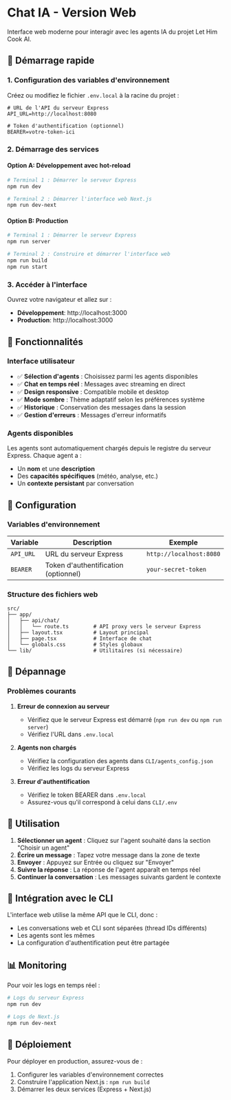 # Chat IA - Version Web

Interface web moderne pour interagir avec les agents IA du projet Let Him Cook AI.

## 🚀 Démarrage rapide

### 1. Configuration des variables d'environnement

Créez ou modifiez le fichier `.env.local` à la racine du projet :

```env
# URL de l'API du serveur Express
API_URL=http://localhost:8080

# Token d'authentification (optionnel)
BEARER=votre-token-ici
```

### 2. Démarrage des services

#### Option A: Développement avec hot-reload

```bash
# Terminal 1 : Démarrer le serveur Express
npm run dev

# Terminal 2 : Démarrer l'interface web Next.js
npm run dev-next
```

#### Option B: Production

```bash
# Terminal 1 : Démarrer le serveur Express
npm run server

# Terminal 2 : Construire et démarrer l'interface web
npm run build
npm run start
```

### 3. Accéder à l'interface

Ouvrez votre navigateur et allez sur :
- **Développement**: http://localhost:3000
- **Production**: http://localhost:3000

## 🎯 Fonctionnalités

### Interface utilisateur
- ✅ **Sélection d'agents** : Choisissez parmi les agents disponibles
- ✅ **Chat en temps réel** : Messages avec streaming en direct
- ✅ **Design responsive** : Compatible mobile et desktop
- ✅ **Mode sombre** : Thème adaptatif selon les préférences système
- ✅ **Historique** : Conservation des messages dans la session
- ✅ **Gestion d'erreurs** : Messages d'erreur informatifs

### Agents disponibles
Les agents sont automatiquement chargés depuis le registre du serveur Express. Chaque agent a :
- Un **nom** et une **description**
- Des **capacités spécifiques** (météo, analyse, etc.)
- Un **contexte persistant** par conversation

## 🔧 Configuration

### Variables d'environnement

| Variable | Description | Exemple |
|----------|-------------|---------|
| `API_URL` | URL du serveur Express | `http://localhost:8080` |
| `BEARER` | Token d'authentification (optionnel) | `your-secret-token` |

### Structure des fichiers web

```
src/
├── app/
│   ├── api/chat/
│   │   └── route.ts        # API proxy vers le serveur Express
│   ├── layout.tsx          # Layout principal
│   ├── page.tsx            # Interface de chat
│   └── globals.css         # Styles globaux
└── lib/                    # Utilitaires (si nécessaire)
```

## 🐛 Dépannage

### Problèmes courants

1. **Erreur de connexion au serveur**
   - Vérifiez que le serveur Express est démarré (`npm run dev` ou `npm run server`)
   - Vérifiez l'URL dans `.env.local`

2. **Agents non chargés**
   - Vérifiez la configuration des agents dans `CLI/agents_config.json`
   - Vérifiez les logs du serveur Express

3. **Erreur d'authentification**
   - Vérifiez le token BEARER dans `.env.local`
   - Assurez-vous qu'il correspond à celui dans `CLI/.env`

## 📱 Utilisation

1. **Sélectionner un agent** : Cliquez sur l'agent souhaité dans la section "Choisir un agent"
2. **Écrire un message** : Tapez votre message dans la zone de texte
3. **Envoyer** : Appuyez sur Entrée ou cliquez sur "Envoyer"
4. **Suivre la réponse** : La réponse de l'agent apparaît en temps réel
5. **Continuer la conversation** : Les messages suivants gardent le contexte

## 🔄 Intégration avec le CLI

L'interface web utilise la même API que le CLI, donc :
- Les conversations web et CLI sont séparées (thread IDs différents)
- Les agents sont les mêmes
- La configuration d'authentification peut être partagée

## 📊 Monitoring

Pour voir les logs en temps réel :

```bash
# Logs du serveur Express
npm run dev

# Logs de Next.js
npm run dev-next
```

## 🚀 Déploiement

Pour déployer en production, assurez-vous de :
1. Configurer les variables d'environnement correctes
2. Construire l'application Next.js : `npm run build`
3. Démarrer les deux services (Express + Next.js) 